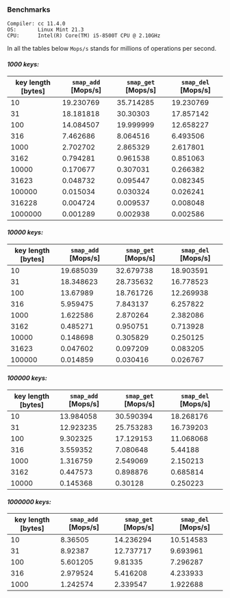 ### Benchmarks
```
Compiler: cc 11.4.0
OS:       Linux Mint 21.3
CPU:      Intel(R) Core(TM) i5-8500T CPU @ 2.10GHz
```

In all the tables below `Mops/s` stands for millions of operations per second.

#### _1000 keys:_
key length [bytes] | `smap_add` [Mops/s] | `smap_get` [Mops/s] | `smap_del` [Mops/s]
------------------ | ------------------- | ------------------- | -------------------
10 | 19.230769 | 35.714285 | 19.230769
31 | 18.181818 | 30.30303 | 17.857142
100 | 14.084507 | 19.999999 | 12.658227
316 | 7.462686 | 8.064516 | 6.493506
1000 | 2.702702 | 2.865329 | 2.617801
3162 | 0.794281 | 0.961538 | 0.851063
10000 | 0.170677 | 0.307031 | 0.266382
31623 | 0.048732 | 0.095447 | 0.082345
100000 | 0.015034 | 0.030324 | 0.026241
316228 | 0.004724 | 0.009537 | 0.008048
1000000 | 0.001289 | 0.002938 | 0.002586

#### _10000 keys:_
key length [bytes] | `smap_add` [Mops/s] | `smap_get` [Mops/s] | `smap_del` [Mops/s]
------------------ | ------------------- | ------------------- | -------------------
10 | 19.685039 | 32.679738 | 18.903591
31 | 18.348623 | 28.735632 | 16.778523
100 | 13.67989 | 18.761726 | 12.269938
316 | 5.959475 | 7.843137 | 6.257822
1000 | 1.622586 | 2.870264 | 2.382086
3162 | 0.485271 | 0.950751 | 0.713928
10000 | 0.148698 | 0.305829 | 0.250125
31623 | 0.047602 | 0.097209 | 0.083205
100000 | 0.014859 | 0.030416 | 0.026767

#### _100000 keys:_
key length [bytes] | `smap_add` [Mops/s] | `smap_get` [Mops/s] | `smap_del` [Mops/s]
------------------ | ------------------- | ------------------- | -------------------
10 | 13.984058 | 30.590394 | 18.268176
31 | 12.923235 | 25.753283 | 16.739203
100 | 9.302325 | 17.129153 | 11.068068
316 | 3.559352 | 7.080648 | 5.44188
1000 | 1.316759 | 2.549069 | 2.150213
3162 | 0.447573 | 0.898876 | 0.685814
10000 | 0.145368 | 0.30128 | 0.250223

#### _1000000 keys:_
key length [bytes] | `smap_add` [Mops/s] | `smap_get` [Mops/s] | `smap_del` [Mops/s]
------------------ | ------------------- | ------------------- | -------------------
10 | 8.36505 | 14.236294 | 10.514583
31 | 8.92387 | 12.737717 | 9.693961
100 | 5.601205 | 9.81335 | 7.296287
316 | 2.979524 | 5.416208 | 4.233933
1000 | 1.242574 | 2.339547 | 1.922688
